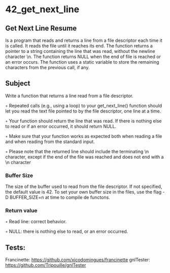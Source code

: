 # 42_get_next_line

## Get Next Line Resume

Is a program that reads and returns a line from a file descriptor each time it is called. It reads the file until it reaches its end.
The function returns a pointer to a string containing the line that was read, without the newline character \n. The function returns NULL when the end of file is reached or an error occurs. The function uses a static variable to store the remaining characters from the previous call, if any.

## Subject
Write a function that returns a line read from a file descriptor.

◦ Repeated calls (e.g., using a loop) to your get_next_line() function should let you read the text file pointed to by the file descriptor, one line at a time.

◦ Your function should return the line that was read. If there is nothing else to read or if an error occurred, it should return NULL.

◦ Make sure that your function works as expected both when reading a file and when reading from the standard input.

◦ Please note that the returned line should include the terminating \n character, except if the end of the file was reached and does not end with a \n character

### Buffer Size
The size of the buffer used to read from the file descriptor. If not specified, the default value is 42. To set your own buffer size in the files, use the flag -D BUFFER_SIZE=n at time to compile de functons.

### Return value
◦ Read line: correct behavior.

◦ NULL: there is nothing else to read, or an error occurred.

## Tests:
Francinette: https://github.com/xicodomingues/francinette
gnlTester: https://github.com/Tripouille/gnlTester
